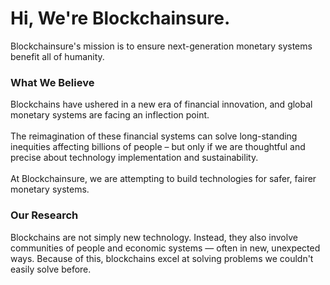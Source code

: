 # Hi, We're Blockchainsure.

Blockchainsure's mission is to ensure next-generation monetary systems benefit all of humanity.<br>

### What We Believe<br>
Blockchains have ushered in a new era of financial innovation, and global monetary systems are facing an inflection point.<br>
<br>
The reimagination of these financial systems can solve long-standing inequities affecting billions of people – but only if we are thoughtful and precise about technology implementation and sustainability.<br>
<br>
At Blockchainsure, we are attempting to build technologies for safer, fairer monetary systems.<br>

### Our Research<br>
Blockchains are not simply new technology. Instead, they also involve communities of people and economic systems — often in new, unexpected ways. Because of this, blockchains excel at solving problems we couldn't easily solve before.<br>

<!--
**blockchainsure/blockchainsure** is a ✨ special ✨ repo because this `README.md` (this file) appears on our GitHub profile.
-->

